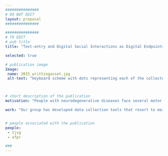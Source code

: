 ```yaml
---
###############
# DO NOT EDIT
layout: proposal
###############

###############
# TO EDIT
# pub title
title: "Text-entry and Digital Social Interactions as Digital Endpoints of Neurodegenerative Diseases"

selected: true

# publication image
Image:
 name: 2015_writtingasset.jpg
 alt-text: "keyboard scheme with dots representing each of the collected touch points. Each key as dots from a different color. There is a concentration of dots on the most used keys (e.g. a, s and space)." # provide a short description for the image #a11y



# short description of the publication
motivation: "People with neurodegenerative diseases face several motor fluctuations during the day. These are normally associated with the disease or response to medication; when medication starts to wear off, symptoms start to be more visible. Detecting these changes is relevant to assess the state of the disease but also to allow clinicians to adapt medication plans."

work: "Our group has developed data collection tools that resort to mainstream mobile devices to capture privacy-aware digital metrics about a person’s typing mechanics and mobile phone usage (including location dynamics, social communication stats, etc..). This project will focus on exploring the relationship between these typing and social dynamics and established disease scales. Candidates to this project should have skills and interest in data analysis, modeling, and visualization, and a motivation to work in a clinical context with frequent collaboration with clinicians. The thesis will be supported by a scholarship of the IDEA-FAST  project."


# people associated with the publication
people:
 - tjvg
 - afpr

###
---
```

